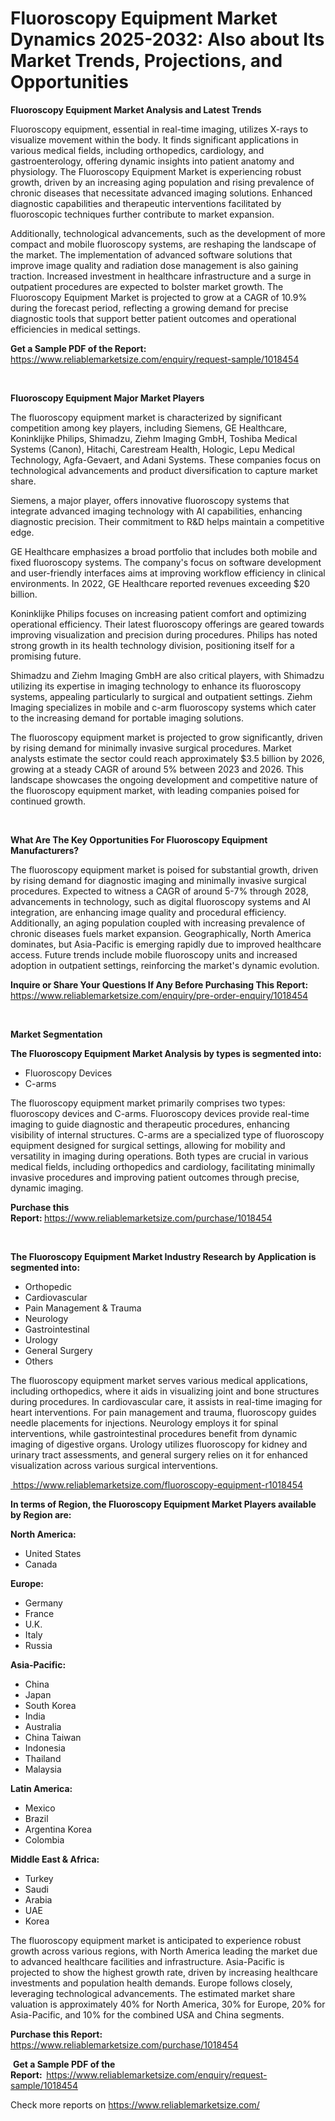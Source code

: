 <p><h1>Fluoroscopy Equipment Market Dynamics 2025-2032: Also about Its Market Trends, Projections, and Opportunities</h1></p><p><strong>Fluoroscopy Equipment Market Analysis and Latest Trends</strong></p>
<p><p>Fluoroscopy equipment, essential in real-time imaging, utilizes X-rays to visualize movement within the body. It finds significant applications in various medical fields, including orthopedics, cardiology, and gastroenterology, offering dynamic insights into patient anatomy and physiology. The Fluoroscopy Equipment Market is experiencing robust growth, driven by an increasing aging population and rising prevalence of chronic diseases that necessitate advanced imaging solutions. Enhanced diagnostic capabilities and therapeutic interventions facilitated by fluoroscopic techniques further contribute to market expansion.</p><p>Additionally, technological advancements, such as the development of more compact and mobile fluoroscopy systems, are reshaping the landscape of the market. The implementation of advanced software solutions that improve image quality and radiation dose management is also gaining traction. Increased investment in healthcare infrastructure and a surge in outpatient procedures are expected to bolster market growth. The Fluoroscopy Equipment Market is projected to grow at a CAGR of 10.9% during the forecast period, reflecting a growing demand for precise diagnostic tools that support better patient outcomes and operational efficiencies in medical settings.</p></p>
<p><strong>Get a Sample PDF of the Report:&nbsp;</strong> <a href="https://www.reliablemarketsize.com/enquiry/request-sample/1018454?utm_campaign=2731&utm_medium=2&utm_source=Github&utm_content=ia&utm_term=04032025&utm_id=fluoroscopy-equipment">https://www.reliablemarketsize.com/enquiry/request-sample/1018454</a></p>
<p>&nbsp;</p>
<p><strong>Fluoroscopy Equipment Major Market Players</strong></p>
<p><p>The fluoroscopy equipment market is characterized by significant competition among key players, including Siemens, GE Healthcare, Koninklijke Philips, Shimadzu, Ziehm Imaging GmbH, Toshiba Medical Systems (Canon), Hitachi, Carestream Health, Hologic, Lepu Medical Technology, Agfa-Gevaert, and Adani Systems. These companies focus on technological advancements and product diversification to capture market share.</p><p>Siemens, a major player, offers innovative fluoroscopy systems that integrate advanced imaging technology with AI capabilities, enhancing diagnostic precision. Their commitment to R&D helps maintain a competitive edge.</p><p>GE Healthcare emphasizes a broad portfolio that includes both mobile and fixed fluoroscopy systems. The company's focus on software development and user-friendly interfaces aims at improving workflow efficiency in clinical environments. In 2022, GE Healthcare reported revenues exceeding $20 billion.</p><p>Koninklijke Philips focuses on increasing patient comfort and optimizing operational efficiency. Their latest fluoroscopy offerings are geared towards improving visualization and precision during procedures. Philips has noted strong growth in its health technology division, positioning itself for a promising future.</p><p>Shimadzu and Ziehm Imaging GmbH are also critical players, with Shimadzu utilizing its expertise in imaging technology to enhance its fluoroscopy systems, appealing particularly to surgical and outpatient settings. Ziehm Imaging specializes in mobile and c-arm fluoroscopy systems which cater to the increasing demand for portable imaging solutions.</p><p>The fluoroscopy equipment market is projected to grow significantly, driven by rising demand for minimally invasive surgical procedures. Market analysts estimate the sector could reach approximately $3.5 billion by 2026, growing at a steady CAGR of around 5% between 2023 and 2026. This landscape showcases the ongoing development and competitive nature of the fluoroscopy equipment market, with leading companies poised for continued growth.</p></p>
<p>&nbsp;</p>
<p><strong>What Are The Key Opportunities For Fluoroscopy Equipment Manufacturers?</strong></p>
<p><p>The fluoroscopy equipment market is poised for substantial growth, driven by rising demand for diagnostic imaging and minimally invasive surgical procedures. Expected to witness a CAGR of around 5-7% through 2028, advancements in technology, such as digital fluoroscopy systems and AI integration, are enhancing image quality and procedural efficiency. Additionally, an aging population coupled with increasing prevalence of chronic diseases fuels market expansion. Geographically, North America dominates, but Asia-Pacific is emerging rapidly due to improved healthcare access. Future trends include mobile fluoroscopy units and increased adoption in outpatient settings, reinforcing the market's dynamic evolution.</p></p>
<p><strong>Inquire or Share Your Questions If Any Before Purchasing This Report:</strong> <a href="https://www.reliablemarketsize.com/enquiry/pre-order-enquiry/1018454?utm_campaign=2731&utm_medium=2&utm_source=Github&utm_content=ia&utm_term=04032025&utm_id=fluoroscopy-equipment">https://www.reliablemarketsize.com/enquiry/pre-order-enquiry/1018454</a></p>
<p>&nbsp;</p>
<p><strong>Market Segmentation</strong></p>
<p><strong>The Fluoroscopy Equipment Market Analysis by types is segmented into:</strong></p>
<p><ul><li>Fluoroscopy Devices</li><li>C-arms</li></ul></p>
<p><p>The fluoroscopy equipment market primarily comprises two types: fluoroscopy devices and C-arms. Fluoroscopy devices provide real-time imaging to guide diagnostic and therapeutic procedures, enhancing visibility of internal structures. C-arms are a specialized type of fluoroscopy equipment designed for surgical settings, allowing for mobility and versatility in imaging during operations. Both types are crucial in various medical fields, including orthopedics and cardiology, facilitating minimally invasive procedures and improving patient outcomes through precise, dynamic imaging.</p></p>
<p><strong>Purchase this Report:&nbsp;</strong><a href="https://www.reliablemarketsize.com/purchase/1018454?utm_campaign=2731&utm_medium=2&utm_source=Github&utm_content=ia&utm_term=04032025&utm_id=fluoroscopy-equipment">https://www.reliablemarketsize.com/purchase/1018454</a></p>
<p>&nbsp;</p>
<p><strong>The Fluoroscopy Equipment Market Industry Research by Application is segmented into:</strong></p>
<p><ul><li>Orthopedic</li><li>Cardiovascular</li><li>Pain Management & Trauma</li><li>Neurology</li><li>Gastrointestinal</li><li>Urology</li><li>General Surgery</li><li>Others</li></ul></p>
<p><p>The fluoroscopy equipment market serves various medical applications, including orthopedics, where it aids in visualizing joint and bone structures during procedures. In cardiovascular care, it assists in real-time imaging for heart interventions. For pain management and trauma, fluoroscopy guides needle placements for injections. Neurology employs it for spinal interventions, while gastrointestinal procedures benefit from dynamic imaging of digestive organs. Urology utilizes fluoroscopy for kidney and urinary tract assessments, and general surgery relies on it for enhanced visualization across various surgical interventions.</p></p>
<p><a href="https://www.reliablemarketsize.com/fluoroscopy-equipment-r1018454?utm_campaign=2731&utm_medium=2&utm_source=Github&utm_content=ia&utm_term=04032025&utm_id=fluoroscopy-equipment">&nbsp;https://www.reliablemarketsize.com/fluoroscopy-equipment-r1018454</a></p>
<p><strong>In terms of Region, the Fluoroscopy Equipment Market Players available by Region are:</strong></p>
<p>
    <p> <strong> North America: </strong>
        <ul>
            <li>United States</li>
            <li>Canada</li>
        </ul>
        </p> 
    <p> <strong> Europe: </strong>
        <ul>
            <li>Germany</li>
            <li>France</li>
            <li>U.K.</li>
            <li>Italy</li>
            <li>Russia</li>
        </ul>
        </p> 
    <p> <strong> Asia-Pacific: </strong>
        <ul>
            <li>China</li>
            <li>Japan</li>
            <li>South Korea</li>
            <li>India</li>
            <li>Australia</li>
            <li>China Taiwan</li>
            <li>Indonesia</li>
            <li>Thailand</li>
            <li>Malaysia</li>
        </ul>
        </p> 
    <p> <strong> Latin America: </strong>
        <ul>
            <li>Mexico</li>
            <li>Brazil</li>
            <li>Argentina Korea</li>
            <li>Colombia</li>
        </ul>
        </p> 
    <p> <strong> Middle East & Africa: </strong>
        <ul>
            <li>Turkey</li>
            <li>Saudi</li>
            <li>Arabia</li>
            <li>UAE</li>
            <li>Korea</li>
        </ul>
    </p>
    </p>
<p><p>The fluoroscopy equipment market is anticipated to experience robust growth across various regions, with North America leading the market due to advanced healthcare facilities and infrastructure. Asia-Pacific is projected to show the highest growth rate, driven by increasing healthcare investments and population health demands. Europe follows closely, leveraging technological advancements. The estimated market share valuation is approximately 40% for North America, 30% for Europe, 20% for Asia-Pacific, and 10% for the combined USA and China segments.</p></p>
<p><strong>Purchase this Report: </strong><a href="https://www.reliablemarketsize.com/purchase/1018454?utm_campaign=2731&utm_medium=2&utm_source=Github&utm_content=ia&utm_term=04032025&utm_id=fluoroscopy-equipment">https://www.reliablemarketsize.com/purchase/1018454</a></p>
<p>&nbsp;<strong>Get a Sample PDF of the Report:&nbsp;&nbsp;</strong><a href="https://www.reliablemarketsize.com/enquiry/request-sample/1018454?utm_campaign=2731&utm_medium=2&utm_source=Github&utm_content=ia&utm_term=04032025&utm_id=fluoroscopy-equipment">https://www.reliablemarketsize.com/enquiry/request-sample/1018454</a></p>
<p><strong></strong></p>
<p>Check more reports on <a href="https://www.reliablemarketsize.com/?utm_campaign=2731&utm_medium=2&utm_source=Github&utm_content=ia&utm_term=04032025&utm_id=fluoroscopy-equipment">https://www.reliablemarketsize.com/</a></p>